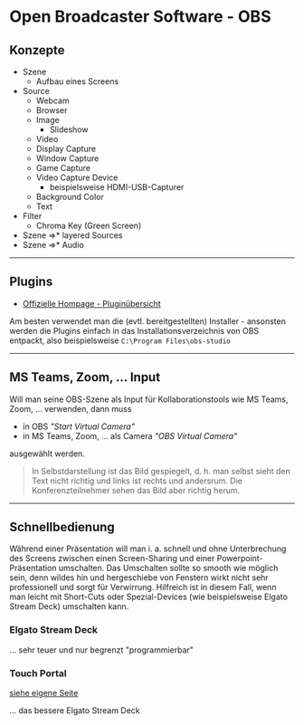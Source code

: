 # Open Broadcaster Software - OBS

## Konzepte

* Szene
  * Aufbau eines Screens
* Source
  * Webcam
  * Browser
  * Image
    * Slideshow
  * Video
  * Display Capture
  * Window Capture
  * Game Capture
  * Video Capture Device
    * beispielsweise HDMI-USB-Capturer
  * Background Color
  * Text
* Filter
  * Chroma Key (Green Screen)
* Szene =>* layered Sources
* Szene =>* Audio

---

## Plugins

* [Offizielle Hompage - Pluginübersicht](https://obsproject.com/forum/resources/categories/obs-studio-plugins.6/)

Am besten verwendet man die (evtl. bereitgestellten) Installer - ansonsten werden die Plugins einfach in das Installationsverzeichnis von OBS entpackt, also beispielsweise `C:\Program Files\obs-studio`

---

## MS Teams, Zoom, ... Input

Will man seine OBS-Szene als Input für Kollaborationstools wie MS Teams, Zoom, ... verwenden, dann muss

* in OBS *"Start Virtual Camera"*
* in MS Teams, Zoom, ... als Camera *"OBS Virtual Camera"*

ausgewählt werden.

> In Selbstdarstellung ist das Bild gespiegelt, d. h. man selbst sieht den Text nicht richtig und links ist rechts und andersrum. Die Konferenzteilnehmer sehen das Bild aber richtig herum.

---

## Schnellbedienung

Während einer Präsentation will man i. a. schnell und ohne Unterbrechung des Screens zwischen einen Screen-Sharing und einer Powerpoint-Präsentation umschalten. Das Umschalten sollte so smooth wie möglich sein, denn wildes hin und hergeschiebe von Fenstern wirkt nicht sehr professionell und sorgt für Verwirrung. Hilfreich ist in diesem Fall, wenn man leicht mit Short-Cuts oder Spezial-Devices (wie beispielsweise Elgato Stream Deck) umschalten kann.

### Elgato Stream Deck

... sehr teuer und nur begrenzt "programmierbar"

### Touch Portal

[siehe eigene Seite](touchPortal.md)

... das bessere Elgato Stream Deck
